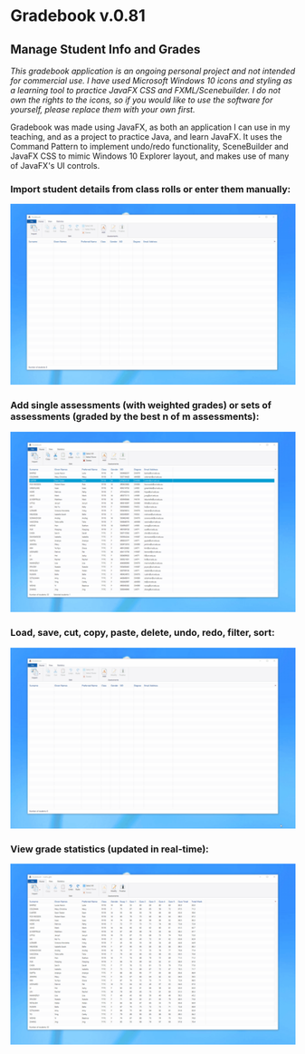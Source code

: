 # Gradebook v.0.81
## Manage Student Info and Grades
*This gradebook application is an ongoing personal project and not intended for commercial use. I have used Microsoft Windows 10 icons and styling as a learning tool to practice JavaFX CSS and FXML/Scenebuilder. I do not own the rights to the icons, so if you would like to use the software for yourself, please replace them with your own first.*

Gradebook was made using JavaFX, as both an application I can use in my teaching, and as a project to practice Java, and learn JavaFX. It uses the Command Pattern to implement undo/redo functionality, SceneBuilder and JavaFX CSS to mimic Windows 10 Explorer layout, and makes use of many of JavaFX's UI controls.

### Import student details from class rolls or enter them manually:
![](demo1.gif)
### Add single assessments (with weighted grades) or sets of assessments (graded by the best n of m assessments):
![](demo2.gif)
### Load, save, cut, copy, paste, delete, undo, redo, filter, sort:
![](demo3.gif)
### View grade statistics (updated in real-time):
![](demo4.gif)
